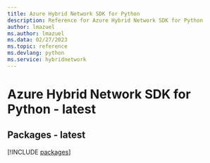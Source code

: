 ```yaml
---
title: Azure Hybrid Network SDK for Python
description: Reference for Azure Hybrid Network SDK for Python
author: lmazuel
ms.author: lmazuel
ms.data: 02/27/2023
ms.topic: reference
ms.devlang: python
ms.service: hybridnetwork
---
```

# Azure Hybrid Network SDK for Python - latest
## Packages - latest
[!INCLUDE [packages](hybrid-network-index.md)]